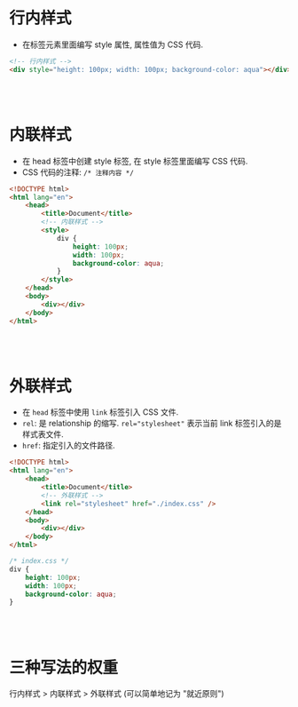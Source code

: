 # 行内样式

-   在标签元素里面编写 style 属性, 属性值为 CSS 代码.

```html
<!-- 行内样式 -->
<div style="height: 100px; width: 100px; background-color: aqua"></div>
```

<br><br>

# 内联样式

-   在 head 标签中创建 style 标签, 在 style 标签里面编写 CSS 代码.
-   CSS 代码的注释: `/* 注释内容 */`

```html
<!DOCTYPE html>
<html lang="en">
    <head>
        <title>Document</title>
        <!-- 内联样式 -->
        <style>
            div {
                height: 100px;
                width: 100px;
                background-color: aqua;
            }
        </style>
    </head>
    <body>
        <div></div>
    </body>
</html>
```

<br><br>

# 外联样式

-   在 `head` 标签中使用 `link` 标签引入 CSS 文件.
-   `rel`: 是 relationship 的缩写. `rel="stylesheet"` 表示当前 link 标签引入的是样式表文件.
-   `href`: 指定引入的文件路径.

```html
<!DOCTYPE html>
<html lang="en">
    <head>
        <title>Document</title>
        <!-- 外联样式 -->
        <link rel="stylesheet" href="./index.css" />
    </head>
    <body>
        <div></div>
    </body>
</html>
```

```css
/* index.css */
div {
    height: 100px;
    width: 100px;
    background-color: aqua;
}
```

<br><br>

# 三种写法的权重

行内样式 > 内联样式 > 外联样式 (可以简单地记为 "就近原则")

<br>
